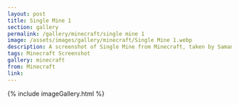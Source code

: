 ```yaml
---
layout: post
title: Single Mine 1
section: gallery
permalink: /gallery/minecraft/single mine 1
image: /assets/images/gallery/minecraft/Single Mine 1.webp
description: A screenshot of Single Mine from Minecraft, taken by Samantha Says.
tags: Minecraft Screenshot
gallery: minecraft
from: Minecraft
link: 
---
```

{% include imageGallery.html %}